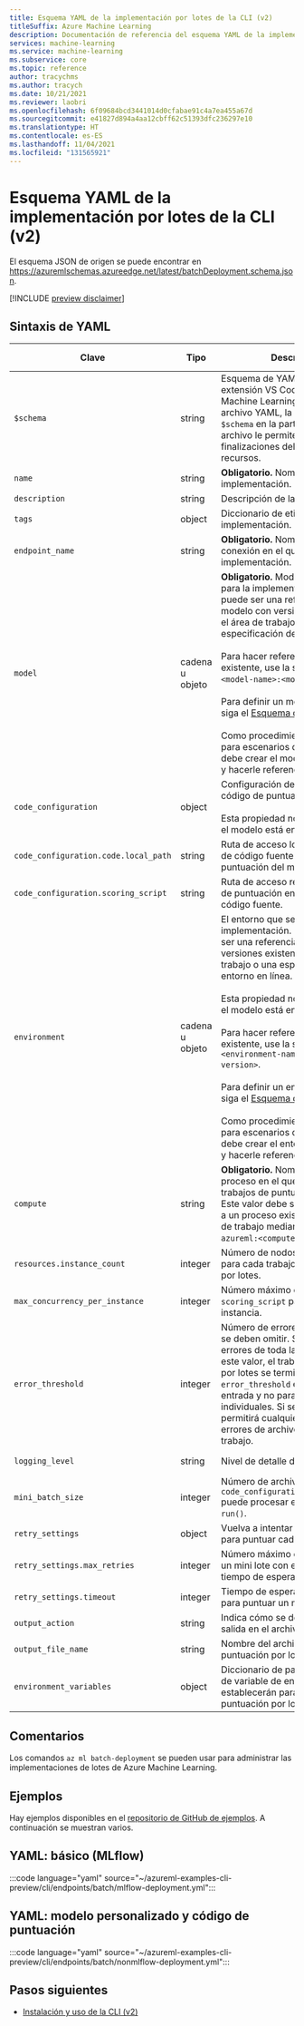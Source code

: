 ```yaml
---
title: Esquema YAML de la implementación por lotes de la CLI (v2)
titleSuffix: Azure Machine Learning
description: Documentación de referencia del esquema YAML de la implementación por lotes de la CLI (v2).
services: machine-learning
ms.service: machine-learning
ms.subservice: core
ms.topic: reference
author: tracychms
ms.author: tracych
ms.date: 10/21/2021
ms.reviewer: laobri
ms.openlocfilehash: 6f09684bcd3441014d0cfabae91c4a7ea455a67d
ms.sourcegitcommit: e41827d894a4aa12cbff62c51393dfc236297e10
ms.translationtype: HT
ms.contentlocale: es-ES
ms.lasthandoff: 11/04/2021
ms.locfileid: "131565921"
---
```

# <a name="cli-v2-batch-deployment-yaml-schema"></a>Esquema YAML de la implementación por lotes de la CLI (v2)

El esquema JSON de origen se puede encontrar en https://azuremlschemas.azureedge.net/latest/batchDeployment.schema.json.

[!INCLUDE [preview disclaimer](../../includes/machine-learning-preview-generic-disclaimer.md)]

## <a name="yaml-syntax"></a>Sintaxis de YAML

| Clave | Tipo | Descripción | Valores permitidos | Valor predeterminado |
| --- | ---- | ----------- | -------------- | ------------- |
| `$schema` | string | Esquema de YAML. Si usa la extensión VS Code de Azure Machine Learning para crear el archivo YAML, la inclusión de `$schema` en la parte superior del archivo le permite invocar las finalizaciones del esquema y los recursos. | | |
| `name` | string | **Obligatorio.** Nombre de la implementación. | | |
| `description` | string | Descripción de la implementación. | | |
| `tags` | object | Diccionario de etiquetas para la implementación. | | |
| `endpoint_name` | string | **Obligatorio.** Nombre del punto de conexión en el que se creará la implementación. | | |
| `model` | cadena u objeto | **Obligatorio.** Modelo que se usará para la implementación. Este valor puede ser una referencia a un modelo con versiones existente en el área de trabajo o una especificación de modelo en línea. <br><br> Para hacer referencia a un modelo existente, use la sintaxis `azureml:<model-name>:<model-version>`. <br><br> Para definir un modelo en línea, siga el [Esquema del modelo](reference-yaml-model.md#yaml-syntax). <br><br> Como procedimiento recomendado para escenarios de producción, debe crear el modelo por separado y hacerle referencia aquí. | | |
| `code_configuration` | object | Configuración de la lógica de código de puntuación. <br><br> Esta propiedad no es necesaria si el modelo está en formato MLflow. | | |
| `code_configuration.code.local_path` | string | Ruta de acceso local al directorio de código fuente para la puntuación del modelo. | | |
| `code_configuration.scoring_script` | string | Ruta de acceso relativa al archivo de puntuación en el directorio de código fuente. | | |
| `environment` | cadena u objeto | El entorno que se usará para la implementación. Este valor puede ser una referencia a un entorno con versiones existente en el área de trabajo o una especificación de entorno en línea. <br><br> Esta propiedad no es necesaria si el modelo está en formato MLflow. <br><br> Para hacer referencia a un entorno existente, use la sintaxis `azureml:<environment-name>:<environment-version>`. <br><br> Para definir un entorno en línea, siga el [Esquema de entorno](reference-yaml-environment.md#yaml-syntax). <br><br> Como procedimiento recomendado para escenarios de producción, debe crear el entorno por separado y hacerle referencia aquí. | | |
| `compute` | string | **Obligatorio.** Nombre del destino de proceso en el que se ejecutarán los trabajos de puntuación por lotes. Este valor debe ser una referencia a un proceso existente en el área de trabajo mediante la sintaxis `azureml:<compute-name>`. | | |
| `resources.instance_count` | integer | Número de nodos que se usarán para cada trabajo de puntuación por lotes. | | `1` |
| `max_concurrency_per_instance` | integer | Número máximo de ejecuciones de `scoring_script` paralelas por instancia. | | `1` |
| `error_threshold` | integer | Número de errores de archivo que se deben omitir. Si el recuento de errores de toda la entrada supera este valor, el trabajo de puntuación por lotes se terminará. `error_threshold` es para toda la entrada y no para mini lotes individuales. Si se omite, se permitirá cualquier número de errores de archivo sin finalizar el trabajo.  | | `-1` |
| `logging_level` | string | Nivel de detalle del registro. | `warning`, `info`, `debug` | `info` |
| `mini_batch_size` | integer | Número de archivos que `code_configuration.scoring_script` puede procesar en una llamada a `run()`. | | `10` |
| `retry_settings` | object | Vuelva a intentar la configuración para puntuar cada mini lote. | | |
| `retry_settings.max_retries` | integer | Número máximo de reintentos para un mini lote con errores o con tiempo de espera. | | `3` |
| `retry_settings.timeout` | integer | Tiempo de espera en segundos para puntuar un mini lote. | | `30` |
| `output_action` | string | Indica cómo se debe organizar la salida en el archivo de salida. | `append_row`, `summary_only` | `append_row` |
| `output_file_name` | string | Nombre del archivo de salida de puntuación por lotes. | | `predictions.csv` |
| `environment_variables` | object | Diccionario de pares nombre-valor de variable de entorno que se establecerán para cada trabajo de puntuación por lotes. | | |

## <a name="remarks"></a>Comentarios

Los comandos `az ml batch-deployment` se pueden usar para administrar las implementaciones de lotes de Azure Machine Learning.

## <a name="examples"></a>Ejemplos

Hay ejemplos disponibles en el [repositorio de GitHub de ejemplos](https://github.com/Azure/azureml-examples/tree/main/cli/endpoints/batch). A continuación se muestran varios.

## <a name="yaml-basic-mlflow"></a>YAML: básico (MLflow)

:::code language="yaml" source="~/azureml-examples-cli-preview/cli/endpoints/batch/mlflow-deployment.yml":::

## <a name="yaml-custom-model-and-scoring-code"></a>YAML: modelo personalizado y código de puntuación

:::code language="yaml" source="~/azureml-examples-cli-preview/cli/endpoints/batch/nonmlflow-deployment.yml":::

## <a name="next-steps"></a>Pasos siguientes

- [Instalación y uso de la CLI (v2)](how-to-configure-cli.md)
